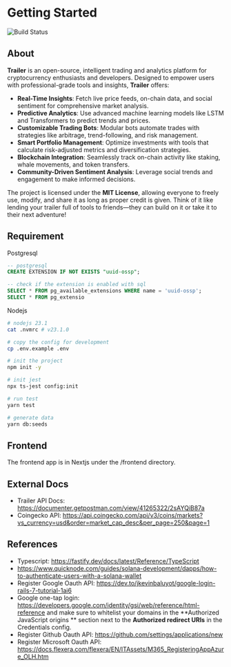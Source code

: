 # Getting Started

![Build Status](https://github.com/blocktrailxyz/trailer/actions/workflows/build.yml/badge.svg)

## About

**Trailer** is an open-source, intelligent trading and analytics platform for cryptocurrency enthusiasts and developers. Designed to empower users with professional-grade tools and insights, **Trailer** offers:

- **Real-Time Insights**: Fetch live price feeds, on-chain data, and social sentiment for comprehensive market analysis.
- **Predictive Analytics**: Use advanced machine learning models like LSTM and Transformers to predict trends and prices.
- **Customizable Trading Bots**: Modular bots automate trades with strategies like arbitrage, trend-following, and risk management.
- **Smart Portfolio Management**: Optimize investments with tools that calculate risk-adjusted metrics and diversification strategies.
- **Blockchain Integration**: Seamlessly track on-chain activity like staking, whale movements, and token transfers.
- **Community-Driven Sentiment Analysis**: Leverage social trends and engagement to make informed decisions.

The project is licensed under the **MIT License**, allowing everyone to freely use, modify, and share it as long as proper credit is given. Think of it like lending your trailer full of tools to friends—they can build on it or take it to their next adventure!

## Requirement

Postgresql

```sql
-- postgresql
CREATE EXTENSION IF NOT EXISTS "uuid-ossp";

-- check if the extension is enabled with sql
SELECT * FROM pg_available_extensions WHERE name = 'uuid-ossp';
SELECT * FROM pg_extensio
```

Nodejs

```sh
# nodejs 23.1
cat .nvmrc # v23.1.0

# copy the config for development
cp .env.example .env

# init the project
npm init -y

# init jest
npx ts-jest config:init

# run test
yarn test

# generate data
yarn db:seeds

```

## Frontend

The frontend app is in Nextjs under the /frontend directory.

## External Docs

- Trailer API Docs: <https://documenter.getpostman.com/view/41265322/2sAYQiB87a>
- Coingecko API: <https://api.coingecko.com/api/v3/coins/markets?vs_currency=usd&order=market_cap_desc&per_page=250&page=1>

## References

- Typescript: <https://fastify.dev/docs/latest/Reference/TypeScript>
- <https://www.quicknode.com/guides/solana-development/dapps/how-to-authenticate-users-with-a-solana-wallet>
- Register Google Oauth API: <https://dev.to/jkevinbaluyot/google-login-rails-7-tutorial-1ai6>
- Google one-tap login: <https://developers.google.com/identity/gsi/web/reference/html-reference> and make sure to whitelist your domains in the **Authorized JavaScript origins
** section next to the **Authorized redirect URIs** in the Credentials config.
- Register Github Oauth API: <https://github.com/settings/applications/new>
- Register Microsoft Oauth API: <https://docs.flexera.com/flexera/EN/ITAssets/M365_RegisteringAppAzure_OLH.htm>
